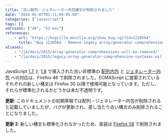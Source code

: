```yaml
---
title: "古い配列・ジェネレーター内包構文が削除されました"
date: "2016-01-07T01:11:00-05:00"
categories: ["javascript"]
tags: []
versions: ["46", "52-esr"]
references:
    - url: "https://bugzilla.mozilla.org/show_bug.cgi?id=1220564"
      title: "Bug 1220564 - Remove legacy array/generator comprehension."
aliases:
    - "/ja/docs/2015/array-generator-comprehensions-will-be-removed/"
    - "/ja/docs/2015/legacy-array-generator-comprehension-syntaxes-will-be-removed/"
---
```

JavaScript [1.7](https://developer.mozilla.org/docs/Web/JavaScript/New_in_JavaScript/1.7) と [1.8](https://developer.mozilla.org/docs/Web/JavaScript/New_in_JavaScript/1.8) で導入された古い非標準の [配列内包](https://developer.mozilla.org/docs/Web/JavaScript/Reference/Operators/Array_comprehensions#Differences_to_the_older_JS1.7JS1.8_comprehensions) と [ジェネレーター内包](https://developer.mozilla.org/docs/Web/JavaScript/Reference/Operators/Generator_comprehensions#Differences_to_the_older_JS1.7JS1.8_comprehensions) への対応は、Firefox 46 で削除されました。ECMAScript に提案されているそれぞれの新しい構文は Firefox 30 以降で使用可能となっています。ただし、それらが標準化されるかどうかは未だ不透明です。

**更新**: このドキュメントの初期草稿では配列・ジェネレーター内包が削除されると記載していましたが、バグが更新され、差し当たり古い構文のみ削除されることになりました。

**更新 2**: 新しい構文も標準化されなかったため、実装は [Firefox 58](https://www.fxsitecompat.dev/ja/docs/2017/array-generator-comprehension-support-has-been-removed/) で削除されました。

